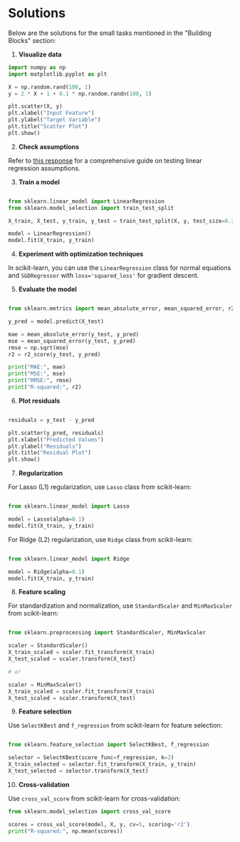 # Solutions

Below are the solutions for the small tasks mentioned in the "Building Blocks" section:

1. **Visualize data**

```python
import numpy as np
import matplotlib.pyplot as plt

X = np.random.rand(100, 1)
y = 2 * X + 1 + 0.1 * np.random.randn(100, 1)

plt.scatter(X, y)
plt.xlabel("Input Feature")
plt.ylabel("Target Variable")
plt.title("Scatter Plot")
plt.show()
```

2. **Check assumptions**

Refer to [this response](https://www.reddit.com/r/statistics/comments/29roo8/how_to_test_the_assumptions_of_linear_regression/) for a comprehensive guide on testing linear regression assumptions.

3. **Train a model**

```python

from sklearn.linear_model import LinearRegression
from sklearn.model_selection import train_test_split

X_train, X_test, y_train, y_test = train_test_split(X, y, test_size=0.2, random_state=42)

model = LinearRegression()
model.fit(X_train, y_train)
```

4. **Experiment with optimization techniques**

In scikit-learn, you can use the `LinearRegression` class for normal equations and `SGDRegressor` with `loss='squared_loss'` for gradient descent.

5. **Evaluate the model**

```python

from sklearn.metrics import mean_absolute_error, mean_squared_error, r2_score

y_pred = model.predict(X_test)

mae = mean_absolute_error(y_test, y_pred)
mse = mean_squared_error(y_test, y_pred)
rmse = np.sqrt(mse)
r2 = r2_score(y_test, y_pred)

print("MAE:", mae)
print("MSE:", mse)
print("RMSE:", rmse)
print("R-squared:", r2)
```

6. **Plot residuals**

```python

residuals = y_test - y_pred

plt.scatter(y_pred, residuals)
plt.xlabel("Predicted Values")
plt.ylabel("Residuals")
plt.title("Residual Plot")
plt.show()
```

7. **Regularization**

For Lasso (L1) regularization, use `Lasso` class from scikit-learn:

```python

from sklearn.linear_model import Lasso

model = Lasso(alpha=0.1)
model.fit(X_train, y_train)
```

For Ridge (L2) regularization, use `Ridge` class from scikit-learn:

```python

from sklearn.linear_model import Ridge

model = Ridge(alpha=0.1)
model.fit(X_train, y_train)
```

8. **Feature scaling**

For standardization and normalization, use `StandardScaler` and `MinMaxScaler` from scikit-learn:

```python

from sklearn.preprocessing import StandardScaler, MinMaxScaler

scaler = StandardScaler()
X_train_scaled = scaler.fit_transform(X_train)
X_test_scaled = scaler.transform(X_test)

# or

scaler = MinMaxScaler()
X_train_scaled = scaler.fit_transform(X_train)
X_test_scaled = scaler.transform(X_test)
```

9. **Feature selection**

Use `SelectKBest` and `f_regression` from scikit-learn for feature selection:

```python

from sklearn.feature_selection import SelectKBest, f_regression

selector = SelectKBest(score_func=f_regression, k=2)
X_train_selected = selector.fit_transform(X_train, y_train)
X_test_selected = selector.transform(X_test)
```

10. **Cross-validation**

Use `cross_val_score` from scikit-learn for cross-validation:

```python
from sklearn.model_selection import cross_val_score

scores = cross_val_score(model, X, y, cv=5, scoring='r2')
print("R-squared:", np.mean(scores))
```
